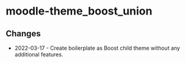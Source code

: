 moodle-theme_boost_union
========================

Changes
-------

* 2022-03-17 - Create boilerplate as Boost child theme without any additional features.
